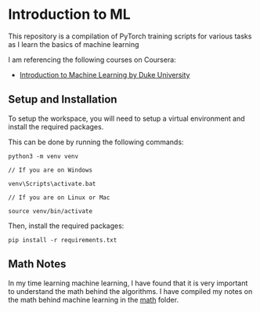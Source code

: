 # Introduction to ML

This repository is a compilation of PyTorch training scripts for various tasks as I learn the basics of machine learning

I am referencing the following courses on Coursera:
* [Introduction to Machine Learning by Duke University](https://www.coursera.org/learn/machine-learning-duke)

## Setup and Installation

To setup the workspace, you will need to setup a virtual environment and install the required packages.

This can be done by running the following commands:

```
python3 -m venv venv

// If you are on Windows

venv\Scripts\activate.bat

// If you are on Linux or Mac

source venv/bin/activate
```

Then, install the required packages:

```
pip install -r requirements.txt
```

## Math Notes
In my time learning machine learning, I have found that it is very important to understand the math behind the algorithms. I have compiled my notes on the math behind machine learning in the [math](./math/) folder.



